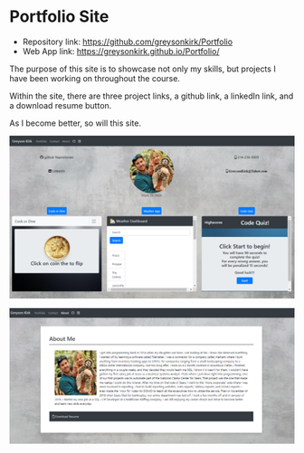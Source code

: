 # Portfolio Site


- Repository link: https://github.com/greysonkirk/Portfolio
- Web App link:  https://greysonkirk.github.io/Portfolio/

The purpose of this site is to showcase not only my skills, but projects I have been working on throughout the course.

Within the site, there are three project links, a github link, a linkedIn link, and a download resume button.

As I become better, so will this site.

![](assets/portfolio.PNG)


![](assets/PortAbout.PNG)
